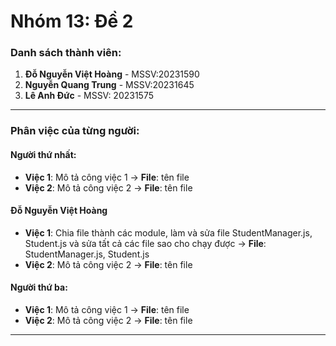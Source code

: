 # Nhóm 13: Đề 2

### Danh sách thành viên:
1. **Đỗ Nguyễn Việt Hoàng** - MSSV:20231590
2. **Nguyễn Quang Trung** - MSSV:20231645
3. **Lê Anh Đức** - MSSV: 20231575

---

### Phân việc của từng người:

#### Người thứ nhất:
- **Việc 1**: Mô tả công việc 1 → **File**: tên file
- **Việc 2**: Mô tả công việc 2 → **File**: tên file

#### Đỗ Nguyễn Việt Hoàng
- **Việc 1**: Chia file thành các module, làm và sửa file StudentManager.js, Student.js và sửa tất cả các file sao cho chạy được  → **File**: StudentManager.js, Student.js
- **Việc 2**: Mô tả công việc 2 → **File**: tên file

#### Người thứ ba:
- **Việc 1**: Mô tả công việc 1 → **File**: tên file
- **Việc 2**: Mô tả công việc 2 → **File**: tên file

---

